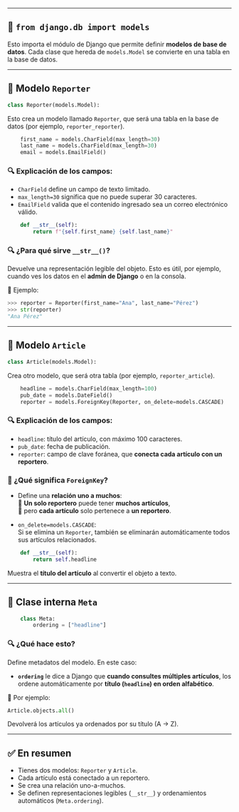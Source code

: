 
---

## 🔹 `from django.db import models`

Esto importa el módulo de Django que permite definir **modelos de base de datos**. Cada clase que hereda de `models.Model` se convierte en una tabla en la base de datos.

---

## 🔹 Modelo `Reporter`

```python
class Reporter(models.Model):
```

Esto crea un modelo llamado `Reporter`, que será una tabla en la base de datos (por ejemplo, `reporter_reporter`).

```python
    first_name = models.CharField(max_length=30)
    last_name = models.CharField(max_length=30)
    email = models.EmailField()
```

### 🔍 Explicación de los campos:

- `CharField` define un campo de texto limitado.
- `max_length=30` significa que no puede superar 30 caracteres.
- `EmailField` valida que el contenido ingresado sea un correo electrónico válido.

```python
    def __str__(self):
        return f"{self.first_name} {self.last_name}"
```

### 🔍 ¿Para qué sirve `__str__()`?

Devuelve una representación legible del objeto. Esto es útil, por ejemplo, cuando ves los datos en el **admin de Django** o en la consola.

📌 Ejemplo:

```python
>>> reporter = Reporter(first_name="Ana", last_name="Pérez")
>>> str(reporter)
"Ana Pérez"
```

---

## 🔹 Modelo `Article`

```python
class Article(models.Model):
```

Crea otro modelo, que será otra tabla (por ejemplo, `reporter_article`).

```python
    headline = models.CharField(max_length=100)
    pub_date = models.DateField()
    reporter = models.ForeignKey(Reporter, on_delete=models.CASCADE)
```

### 🔍 Explicación de los campos:

- `headline`: título del artículo, con máximo 100 caracteres.
- `pub_date`: fecha de publicación.
- `reporter`: campo de clave foránea, que **conecta cada artículo con un reportero**.

### 🔁 ¿Qué significa `ForeignKey`?

- Define una **relación uno a muchos**:  
    🔸 **Un solo reportero** puede tener **muchos artículos**,  
    🔸 pero **cada artículo** solo pertenece a **un reportero**.
    
- `on_delete=models.CASCADE`:  
    Si se elimina un `Reporter`, también se eliminarán automáticamente todos sus artículos relacionados.
    

```python
    def __str__(self):
        return self.headline
```

Muestra el **título del artículo** al convertir el objeto a texto.

---

## 🔹 Clase interna `Meta`

```python
    class Meta:
        ordering = ["headline"]
```

### 🔍 ¿Qué hace esto?

Define metadatos del modelo. En este caso:

- **`ordering`** le dice a Django que **cuando consultes múltiples artículos**, los ordene automáticamente por **título (`headline`) en orden alfabético**.

📌 Por ejemplo:

```python
Article.objects.all()
```

Devolverá los artículos ya ordenados por su título (A → Z).

---

## ✅ En resumen

- Tienes dos modelos: `Reporter` y `Article`.
- Cada artículo está conectado a un reportero.
- Se crea una relación uno-a-muchos.
- Se definen representaciones legibles (`__str__`) y ordenamientos automáticos (`Meta.ordering`).
